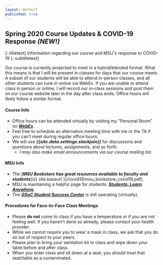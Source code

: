 ```yaml
---
layout: default
published: true
---
```


##  Spring 2020 Course Updates & COVID-19 Response _(NEW!)_
{:.titletext}
Information regarding our course and MSU's response to COVID-19
{:.subtitletext}

Our course is currently projected to meet in a hybrid/blended format.
What this means is that I will be present in classes for days that our course meets.
A subset of our students will be able to attend in-person classes, and all other students can tune in online via WebEx.
If you are unable to attend class in person or online, I will record our in-class sessions and post them on our course website later in the day after class ends.
Office hours will likely follow a similar format.

#### Course Info
- Office hours can be attended virtually by visiting my "Personal Room" on [**_WebEx_**](https://montana.webex.com/meet/w52k448).
- Feel free to schedule an alternative meeting time with me or the TA if you can't meet during regular office hours.
- We will use _**{{site.data.settings.slackjoin}}**_ for discussions and questions about lectures, assignments, and so forth.
  - _I may also make email announcements via our course mailing list._

#### MSU Info
- The [_**MSU Bookstore has great resources available to faculty and students**_]({{ site.baseurl }}/covid19/msu_bookstore_covid19.pdf).
- MSU is maintaining a helpful page for students: [**_Students: Learn Anywhere_**](http://ato.montana.edu/learnanywhere/students/index-old.html).
- The [_**GSoC Student Success Center**_](https://www.cs.montana.edu/student-success-center.html) is still operating (virtually).

#### Procedures for Face-to-Face Class Meetings
- Please **do not** come to class if you have a temperature or if you are not feeling well. If you haven't done so already, please contact your health provider. 
- While we cannot require you to wear a mask in class, we ask that you do so out of respect to your peers.
- Please plan to bring your sanitation kit to class and wipe down your table before and after class.
- When you enter class and sit down at a seat, you should treat that seat/table as a contaminated.
